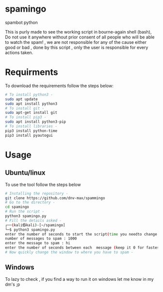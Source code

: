 # spamingo
spambot python
<p>
  This is purly made to see the working script in bourne-again shell (bash), Do not use it anywhere without prior consent of all people who will be able to watch the spam! , we are not responsible for any of the cause either good or bad , done by this script , only the user is responsible for every actions taken.
  </p>
 
<h1>Requirments</h1>
<p>
  To download the requirements follow the steps below:
  </p>
  
```bash
# To install python3 -
sudo apt update
sudo apt install python3
# To install git -
sudo apt-get install git
# To install pip3 -
sudo apt install python3-pip
# To install libraries -
pip3 install python-time
pip3 install pyautogui
```
<h1>Usage</h1>
<h2>Ubuntu/linux</h2>
<p>
  To use the tool follow the steps below
  </p>

```bash
# Installing the repository -
git clone https://github.com/dnv-max/spammingo
# Go to the directory -
cd spamingo
# Run the script -
python3 spamingo.py
# Fill the details asked -
┌──(kali㉿kali)-[~/spamingo]
└─$ python3 spamingo.py
enter the number of seconds to start the script(time you needto change the window) : 5
number of messages to spam : 1000
enter the message to spam : hi
enter the number of seconds between each  message (keep it 0 for fastest spam)  : 0
# Now quickly change the window to where you have to spam -

```
<h2>Windows</h2>
<p>To lazy to check , if you find a way to run it on windows let me know in my dm's ;p </p>
